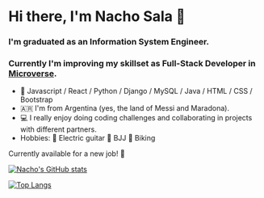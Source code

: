 # Hi there, I'm Nacho Sala 👋

### I'm graduated as an Information System Engineer. 
### Currently I'm improving my skillset as Full-Stack Developer in [Microverse](https://www.microverse.org/).

- 📖 Javascript / React / Python / Django / MySQL / Java / HTML / CSS / Bootstrap 
- 🇦🇷 I'm from Argentina (yes, the land of Messi and Maradona).
- 💻 I really enjoy doing coding challenges and collaborating in projects with different partners.
- Hobbies: 🎸 Electric guitar 🥋 BJJ 🚴 Biking

Currently available for a new job! 💪

[![Nacho's GitHub stats](https://github-readme-stats.vercel.app/api?username=nachosala89&count_private=true&show_icons=true&theme=dark)](https://github.com/anuraghazra/github-readme-stats)

[![Top Langs](https://github-readme-stats.vercel.app/api/top-langs/?username=nachosala89&langs_count=4&theme=dark&layout=compact)](https://github.com/anuraghazra/github-readme-stats)
